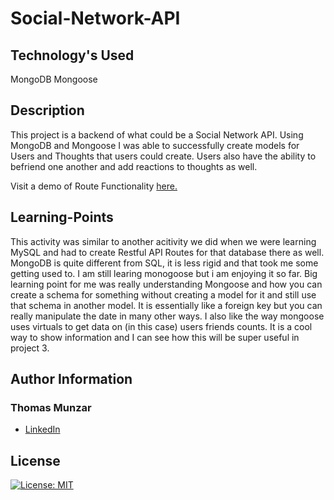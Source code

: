 # Social-Network-API

## Technology's Used
MongoDB 
Mongoose





## Description

This project is a backend of what could be a Social Network API. Using MongoDB and Mongoose I was able to successfully create models for Users and Thoughts that users could create. Users also have the ability to befriend one another and add reactions to thoughts as well.

Visit a demo of Route Functionality [here.](https://drive.google.com/file/d/1Cxwc_sXP1xAWIa5s2N2g2ZICf2x0guqB/view)


## Learning-Points
This activity was similar to another acitivity we did when we were learning MySQL and had to create Restful API Routes for that database there as well. MongoDB is quite different from SQL, it is less rigid and that took me some getting used to. I am still learing monogoose but i am enjoying it so far. Big learning point for me was really understanding Mongoose and how you can create a schema for something without creating a model for it and still use that schema in another model. It is essentially like a foreign key but you can really manipulate the date in many other ways. I also like the way mongoose uses virtuals to get data on (in this case) users friends counts. It is a cool way to show information and I can see how this will be super useful in project 3.

## Author Information
### Thomas Munzar
* [LinkedIn](https://www.linkedin.com/in/thomas-munzar-659b51250/)



## License

[![License: MIT](https://img.shields.io/badge/License-MIT-yellow.svg)](https://opensource.org/licenses/MIT)